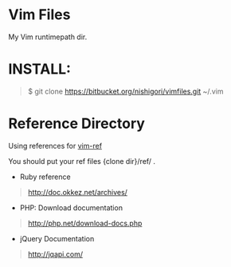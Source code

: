 Vim Files
=========

My Vim runtimepath dir.

INSTALL:
========

> $ git clone https://bitbucket.org/nishigori/vimfiles.git ~/.vim

Reference Directory
===================

  Using references for [vim-ref](https://github.com/thinca/vim-ref.git)

  You should put your ref files {clone dir}/ref/ .

* Ruby reference

> http://doc.okkez.net/archives/

* PHP: Download documentation

> http://php.net/download-docs.php

* jQuery Documentation

> http://jqapi.com/
